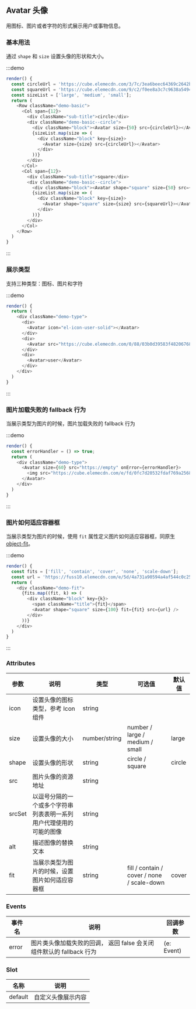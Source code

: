 ## Avatar 头像

用图标、图片或者字符的形式展示用户或事物信息。

### 基本用法

通过 `shape` 和 `size` 设置头像的形状和大小。

:::demo
```js
render() {
  const circleUrl = 'https://cube.elemecdn.com/3/7c/3ea6beec64369c2642b92c6726f1epng.png';
  const squareUrl = 'https://cube.elemecdn.com/9/c2/f0ee8a3c7c9638a54940382568c9dpng.png';
  const sizeList = ['large', 'medium', 'small'];
  return (
    <Row className="demo-basic">
      <Col span={12}>
        <div className="sub-title">circle</div>
        <div className="demo-basic--circle">
          <div className="block"><Avatar size={50} src={circleUrl}></Avatar></div>
          {sizeList.map(size => (
            <div className="block" key={size}>
              <Avatar size={size} src={circleUrl}></Avatar>
            </div>
          ))}
        </div>
      </Col>  
      <Col span={12}>
        <div className="sub-title">square</div>
        <div className="demo-basic--circle">
          <div className="block"><Avatar shape="square" size={50} src={squareUrl}></Avatar></div>
          {sizeList.map(size => (
            <div className="block" key={size}>
              <Avatar shape="square" size={size} src={squareUrl}></Avatar>
            </div>
          ))}
        </div>
      </Col> 
    </Row>
  )
}
```
:::

### 展示类型

支持三种类型：图标、图片和字符

:::demo
```js
render() {
  return (
    <div className="demo-type">
      <div>
        <Avatar icon="el-icon-user-solid"></Avatar>
      </div>
      <div>
        <Avatar src="https://cube.elemecdn.com/0/88/03b0d39583f48206768a7534e55bcpng.png" />
      </div>
      <div>
        <Avatar>user</Avatar>
      </div>
    </div>
  )
}
```
:::

### 图片加载失败的 fallback 行为

当展示类型为图片的时候，图片加载失败的 fallback 行为

:::demo
```js
render() {
  const errorHandler = () => true;
  return (
    <div className="demo-type">
      <Avatar size={60} src="https://empty" onError={errorHandler}>
        <img src="https://cube.elemecdn.com/e/fd/0fc7d20532fdaf769a25683617711png.png"/>
      </Avatar>
    </div>
  )
}
```
:::

### 图片如何适应容器框

当展示类型为图片的时候，使用 `fit` 属性定义图片如何适应容器框，同原生 [object-fit](https://developer.mozilla.org/en-US/docs/Web/CSS/object-fit)。

:::demo
```js
render() {
  const fits = ['fill', 'contain', 'cover', 'none', 'scale-down'];
  const url = 'https://fuss10.elemecdn.com/e/5d/4a731a90594a4af544c0c25941171jpeg.jpeg'
  return (
    <div className="demo-fit">
      {fits.map((fit, k) => (
        <div className="block" key={k}>
          <span className="title">{fit}</span>
          <Avatar shape="square" size={100} fit={fit} src={url} />
        </div>
      ))}
    </div>
  )
}
```
:::

### Attributes

| 参数              | 说明                             | 类型            | 可选值 | 默认值 |
| ----------------- | -------------------------------- | --------------- | ------ | ------ |
| icon              | 设置头像的图标类型，参考 Icon 组件   | string          |        |        |
| size              | 设置头像的大小                     | number/string | number / large / medium / small | large  |
| shape             | 设置头像的形状  | string |    circle / square     |   circle  |
| src               | 图片头像的资源地址 | string |        |      |
| srcSet            | 以逗号分隔的一个或多个字符串列表表明一系列用户代理使用的可能的图像 | string |        |      |
| alt               | 描述图像的替换文本 | string |        |      |
| fit               | 当展示类型为图片的时候，设置图片如何适应容器框 | string |    fill / contain / cover / none / scale-down    |   cover   |


### Events

| 事件名 | 说明               | 回调参数 |
| ------ | ------------------ | -------- |
| error  | 图片类头像加载失败的回调， 返回 false 会关闭组件默认的 fallback 行为 |(e: Event)  |

### Slot

| 名称   | 说明               |  
| ------ | ------------------ | 
| default  | 自定义头像展示内容 |
